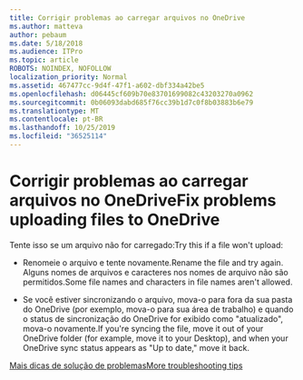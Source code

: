 ```yaml
---
title: Corrigir problemas ao carregar arquivos no OneDrive
ms.author: matteva
author: pebaum
ms.date: 5/18/2018
ms.audience: ITPro
ms.topic: article
ROBOTS: NOINDEX, NOFOLLOW
localization_priority: Normal
ms.assetid: 467477cc-9d4f-47f1-a602-dbf334a42be5
ms.openlocfilehash: d06445cf609b70e83701699082c43203270a0962
ms.sourcegitcommit: 0b06093dabd685f76cc39b1d7c0f8b03883b6e79
ms.translationtype: MT
ms.contentlocale: pt-BR
ms.lasthandoff: 10/25/2019
ms.locfileid: "36525114"
---
```

# <a name="fix-problems-uploading-files-to-onedrive"></a><span data-ttu-id="67334-102">Corrigir problemas ao carregar arquivos no OneDrive</span><span class="sxs-lookup"><span data-stu-id="67334-102">Fix problems uploading files to OneDrive</span></span>

<span data-ttu-id="67334-103">Tente isso se um arquivo não for carregado:</span><span class="sxs-lookup"><span data-stu-id="67334-103">Try this if a file won't upload:</span></span>
  
- <span data-ttu-id="67334-104">Renomeie o arquivo e tente novamente.</span><span class="sxs-lookup"><span data-stu-id="67334-104">Rename the file and try again.</span></span> <span data-ttu-id="67334-105">Alguns nomes de arquivos e caracteres nos nomes de arquivo não são permitidos.</span><span class="sxs-lookup"><span data-stu-id="67334-105">Some file names and characters in file names aren't allowed.</span></span> 
    
- <span data-ttu-id="67334-106">Se você estiver sincronizando o arquivo, mova-o para fora da sua pasta do OneDrive (por exemplo, mova-o para sua área de trabalho) e quando o status de sincronização do OneDrive for exibido como "atualizado", mova-o novamente.</span><span class="sxs-lookup"><span data-stu-id="67334-106">If you're syncing the file, move it out of your OneDrive folder (for example, move it to your Desktop), and when your OneDrive sync status appears as "Up to date," move it back.</span></span> 
    
[<span data-ttu-id="67334-107">Mais dicas de solução de problemas</span><span class="sxs-lookup"><span data-stu-id="67334-107">More troubleshooting tips</span></span>](https://go.microsoft.com/fwlink/?linkid=873155)
  


